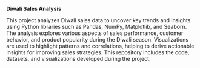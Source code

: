 **Diwali Sales Analysis**

This project analyzes Diwali sales data to uncover key trends and insights using Python libraries such as Pandas, NumPy, Matplotlib, and Seaborn. The analysis explores various aspects of sales performance, customer behavior, and product popularity during the Diwali season. Visualizations are used to highlight patterns and correlations, helping to derive actionable insights for improving sales strategies. This repository includes the code, datasets, and visualizations developed during the project.

